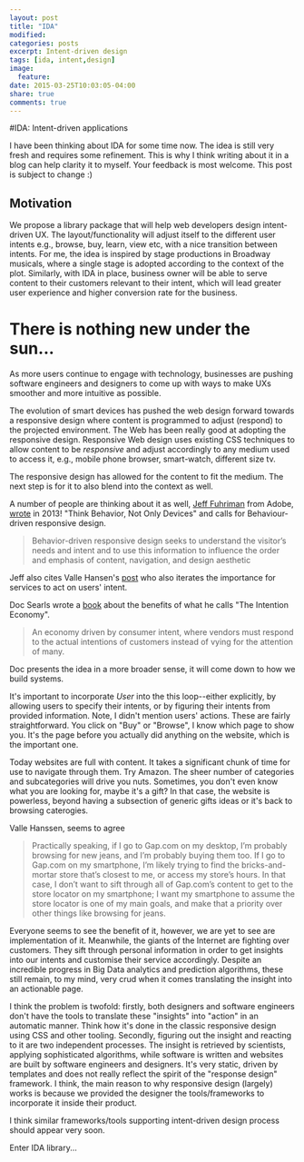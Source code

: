 ```yaml
---
layout: post
title: "IDA"
modified:
categories: posts
excerpt: Intent-driven design
tags: [ida, intent,design]
image:
  feature:
date: 2015-03-25T10:03:05-04:00
share: true
comments: true
---
```


#IDA: Intent-driven applications

I have been thinking about IDA for some time now. The idea is still very fresh and requires some refinement. This is why I think writing about it in a blog can help clarity it to myself. Your feedback is most welcome. This post is subject to change :)


## Motivation


We propose a library package that will help web developers design intent-driven UX. The layout/functionality will adjust itself to the different user intents e.g., browse, buy, learn, view etc, with a nice transition between intents. For me, the idea is inspired by stage productions in Broadway musicals, where a single stage is adopted according to the context of the plot. Similarly, with IDA in place, business owner will be able to serve content to their customers relevant to their intent, which will lead greater user experience and higher conversion rate for the business. 

# There is nothing new under the sun...

As more users continue to engage with technology, businesses are pushing software engineers and designers to come up with ways to make UXs smoother and more intuitive as possible.  

The evolution of smart devices has pushed the web design forward towards a responsive design where content is programmed to adjust (respond) to the projected environment. The Web has been really good at adopting the responsive design. Responsive Web design  uses existing CSS techniques to allow content to be *responsive* and adjust accordingly to any medium  used to access it, e.g., mobile phone browser, smart-watch, different size tv.

The responsive design has allowed for the content to fit the medium. The next step is for it to also blend into the context as well.

A number of people are thinking about it as well, [Jeff Fuhriman](http://blogs.adobe.com/digitalmarketing/author/jeff-fuhriman/) from Adobe, [wrote](http://blogs.adobe.com/digitalmarketing/personalization/behavior-driven-design-integrating-user-intent-with-responsive-experiences/) in 2013! "Think Behavior, Not Only Devices"  and calls for Behaviour-driven responsive design.

> Behavior-driven responsive design seeks to understand the visitor’s needs and intent and to use this information to influence the order and emphasis of content, navigation, and design aesthetic

Jeff also cites Valle Hansen's [post](http://designforuse.net/responsive-design/behavior-driven-responsive-design-making-responsive-work-harder/) who also iterates the importance for services to act on users' intent.

Doc Searls wrote a [book](http://www.amazon.com/The-Intention-Economy-Customers-Charge/dp/1422158527) about the benefits of what he calls "The Intention Economy".

> An economy driven by consumer intent, where vendors must respond to the actual intentions of customers instead of vying for the attention of many. 

Doc presents the idea in a more broader sense, it will come down to how we build systems. 

It's important to incorporate *User* into the this loop--either explicitly, by allowing users to specify their  intents, or by figuring their intents from provided information. Note, I didn't mention users' actions. These are fairly straightforward. You click on "Buy" or "Browse", I know which page to show you. It's the page before you actually did anything on the website, which is the important one. 

Today websites are full with content. It takes a significant chunk of time for use to navigate through them. Try Amazon. The sheer number of categories and subcategories will drive you nuts. Sometimes, you don't even know what you are looking for, maybe it's a gift? In that case, the website is powerless, beyond having a subsection of generic gifts ideas or it's back to browsing caterogies. 

Valle Hanssen, seems to agree

> Practically speaking, if I go to Gap.com on my desktop, I’m probably browsing for new jeans, and I’m probably buying them too. If I go to Gap.com on my smartphone, I’m likely trying to find the bricks-and-mortar store that’s closest to me, or access my store’s hours. In that case, I don’t want to sift through all of Gap.com’s content to get to the store locator on my smartphone; I want my smartphone to assume the store locator is one of my main goals, and make that a priority over other things like browsing for jeans.

Everyone seems to see the benefit of it, however, we are yet to see are implementation of it. Meanwhile, the giants of the Internet are fighting over customers. They sift through personal information in order to get insights into our intents and customise their service accordingly. Despite an incredible progress in Big Data analytics and prediction algorithms, these still remain, to my mind, very crud when it comes translating the insight into an actionable page.

I think the problem  is twofold: firstly, both designers and software engineers don't have the tools to translate these "insights" into "action" in an automatic manner. Think how it's done in the classic responsive design using CSS and other tooling.  Secondly, figuring out the insight and reacting to it are two independent processes. The insight is retrieved by scientists, applying sophisticated algorithms, while software is written and websites are built by software engineers and designers. It's very static, driven by templates and does not really reflect the spirit of the "response design" framework. I think, the main reason to why responsive design (largely) works is because we provided the designer the tools/frameworks to incorporate it inside their product. 

I think similar frameworks/tools supporting intent-driven design process should appear very soon.

Enter IDA library...

